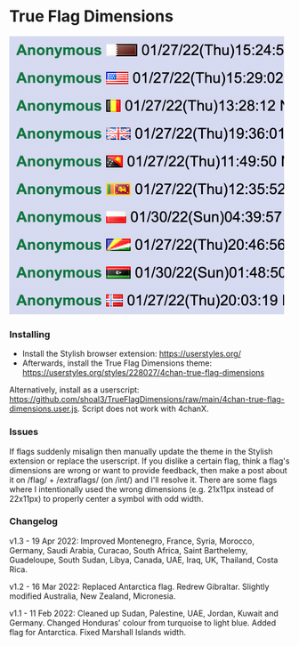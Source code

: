 # True Flag Dimensions

![Poster](poster.png)

### Installing

- Install the Stylish browser extension: https://userstyles.org/
- Afterwards, install the True Flag Dimensions theme: https://userstyles.org/styles/228027/4chan-true-flag-dimensions

Alternatively, install as a userscript: https://github.com/shoal3/TrueFlagDimensions/raw/main/4chan-true-flag-dimensions.user.js. Script does not work with 4chanX.

### Issues

If flags suddenly misalign then manually update the theme in the Stylish extension or replace the userscript. If you dislike a certain flag, think a flag's dimensions are wrong or want to provide feedback, then make a post about it on /flag/ + /extraflags/ (on /int/) and I'll resolve it. There are some flags where I intentionally used the wrong dimensions (e.g. 21x11px instead of 22x11px) to properly center a symbol with odd width.

### Changelog

v1.3 - 19 Apr 2022: Improved Montenegro, France, Syria, Morocco, Germany, Saudi Arabia, Curacao, South Africa, Saint Barthelemy, Guadeloupe, South Sudan, Libya, Canada, UAE, Iraq, UK, Thailand, Costa Rica.

v1.2 - 16 Mar 2022: Replaced Antarctica flag. Redrew Gibraltar. Slightly modified Australia, New Zealand, Micronesia.

v1.1 - 11 Feb 2022: Cleaned up Sudan, Palestine, UAE, Jordan, Kuwait and Germany. Changed Honduras' colour from turquoise to light blue. Added flag for Antarctica. Fixed Marshall Islands width.
